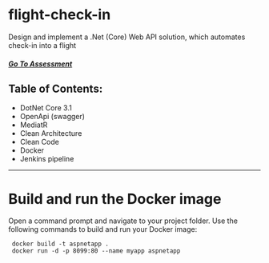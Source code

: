 # flight-check-in
Design and implement a .Net (Core) Web API solution, which automates check-in into a flight

##### [Go To Assessment](/Flight-Assessment.pdf)


## Table of Contents:
  - DotNet Core 3.1
  - OpenApi (swagger)
  - MediatR
  - Clean Architecture
  - Clean Code
  - Docker
  - Jenkins pipeline
___

# Build and run the Docker image
Open a command prompt and navigate to your project folder.
Use the following commands to build and run your Docker image:

```
 docker build -t aspnetapp .
 docker run -d -p 8099:80 --name myapp aspnetapp
 ```


  



